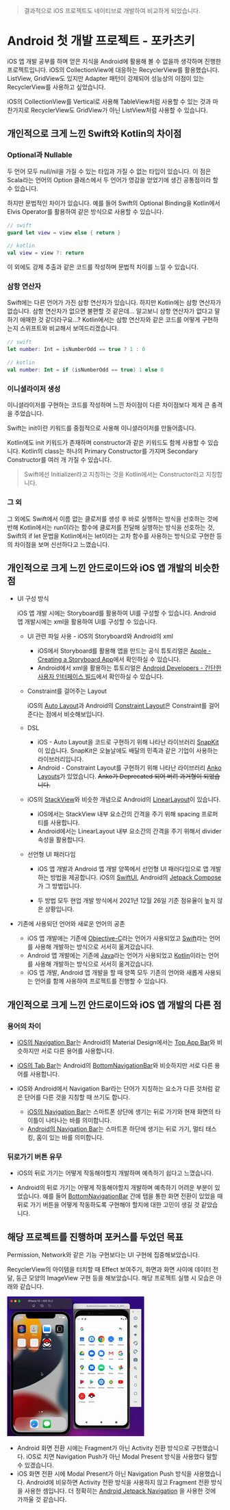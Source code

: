 
> 결과적으로 iOS 프로젝트도 네이티브로 개발하여 비교하게 되었습니다.

# Android 첫 개발 프로젝트 - 포카츠키

iOS 앱 개발 공부를 하며 얻은 지식을 Android에 활용해 볼 수 없을까 생각하며 진행한 프로젝트입니다. iOS의 CollectionView에 대응하는 RecyclerView를 활용했습니다. ListView, GridView도 있지만 Adapter 패턴이 강제되어 성능상의 이점이 있는 RecyclerView를 사용하고 싶었습니다.

iOS의 CollectionView를 Vertical로 사용해 TableView처럼 사용할 수 있는 것과 마찬가지로 RecyclerView도 GridView가 아닌 ListView처럼 사용할 수 있습니다.



## 개인적으로 크게 느낀 Swift와 Kotlin의 차이점

### Optional과 Nullable

두 언어 모두 null/nil을 가질 수 있는 타입과 가질 수 없는 타입이 있습니다. 이 점은 Scala라는 언어의 Option 클래스에서 두 언어가 영감을 얻었기에 생긴 공통점이라 할 수 있습니다.

하지만 문법적인 차이가 있습니다. 예를 들어 Swift의 Optional Binding을 Kotlin에서 Elvis Operator를 활용하여 같은 방식으로 사용할 수 있습니다.

```swift
// swift
guard let view = view else { return }
```

```kotlin
// kotlin
val view = view ?: return
```

이 외에도 강제 추출과 같은 코드를 작성하며 문법적 차이를 느낄 수 있습니다.

### 삼항 연산자

Swift에는 다른 언어가 가진 삼항 연산자가 있습니다. 하지만 Kotlin에는 삼항 연산자가 없습니다. 삼항 연산자가 없으면 불편할 것 같은데... 알고보니 삼항 연산자가 없다고 말하기 애매한 것 같더라구요...? Kotlin에서는 삼항 연산자와 같은 코드를 어떻게 구현하는지 스위프트와 비교해서 보여드리겠습니다.

```swift
// swift
let number: Int = isNumberOdd == true ? 1 : 0
```

```kotlin
// kotlin
val number: Int = if (isNumberOdd == true) 1 else 0
```

### 이니셜라이저 생성

이니셜라이저를 구현하는 코드를 작성하며 느낀 차이점이 다른 차이점보다 제게 큰 충격을 주었습니다. 

Swift는 init이란 키워드를 중점적으로 사용해 이니셜라이저를 만들어줍니다.

Kotlin에도 init 키워드가 존재하며 constructor과 같은 키워드도 함께 사용할 수 있습니다. Kotlin의 class는 하나의 Primary Constructor를 가지며 Secondary Constructor를 여러 개 가질 수 있습니다.

> Swift에선 Initializer라고 지칭하는 것을 Kotlin에서는 Constructor라고 지칭합니다.

### 그 외

그 외에도 Swift에서 이름 없는 클로저를 생성 후 바로 실행하는 방식을 선호하는 것에 반해 Kotlin에서는 run이라는 함수에 클로저를 전달해 실행하는 방식을 선호하는 것, Swift의 if let 문법을 Kotlin에서는 let이라는 고차 함수를 사용하는 방식으로 구현한 등의 차이점을 보며 신선하다고 느꼈습니다.

## 개인적으로 크게 느낀 안드로이드와 iOS 앱 개발의 비슷한 점

- UI 구성 방식

  iOS 앱 개발 시에는 Storyboard를 활용하여 UI를 구성할 수 있습니다. Android 앱 개발시에는 xml을 활용하여 UI를 구성할 수 있습니다.

  - UI 관련 파일 사용 - iOS의 Storyboard와 Android의 xml

    - iOS에서 Storyboard를 활용해 앱을 만드는 공식 튜토리얼은 [Apple - Creating a Storyboard App](https://developer.apple.com/tutorials/app-dev-training/creating-a-storyboard-app)에서 확인하실 수 있습니다.
    - Android에서 xml을 활용하는 튜토리얼은 [Android Developers - 간단한 사용자 인터페이스 빌드](https://developer.android.com/training/basics/firstapp/building-ui)에서 확인하실 수 있습니다.

  - Constraint를 걸어주는 Layout

    iOS의 [Auto Layout](https://developer.apple.com/library/archive/documentation/UserExperience/Conceptual/AutolayoutPG/index.html)과 Android의 [Constraint Layout](https://developer.android.com/training/constraint-layout?hl=ko)은 Constraint를 걸어준다는 점에서 비슷해보입니다.

  - DSL

    - iOS - Auto Layout을 코드로 구현하기 위해 나타난 라이브러리 [SnapKit](https://github.com/SnapKit/SnapKit)이 있습니다. SnapKit은 오늘날에도 배달의 민족과 같은 기업이 사용하는 라이브러리입니다.
    -  Android - Constraint Layout를 구현하기 위해 나타난 라이브러리 [Anko Layouts](https://github.com/Kotlin/anko)가 있었습니다. ~~Anko가 Deprecated 되어 버려 과거형이 되었습니다.~~

  - iOS의 [StackView](https://developer.apple.com/documentation/uikit/uistackview)와 비슷한 개념으로 Android의 [LinearLayout](https://developer.android.com/guide/topics/ui/layout/linear?hl=ko)이 있습니다. 

    - iOS에서는 StackView 내부 요소간의 간격을 주기 위해 spacing 프로퍼티를 사용합니다.
    - Android에서는 LinearLayout 내부 요소간의 간격을 주기 위해서 divider 속성을 활용합니다.

  - 선언형 UI 패러다임

    - iOS 앱 개발과 Android 앱 개발 양쪽에서 선언형 UI 패러다임으로 앱 개발하는 방법을 제공합니다. iOS의 [SwiftUI](https://developer.apple.com/kr/xcode/swiftui/), Android의 [Jetpack Compose](https://developer.android.com/jetpack/compose?hl=ko)가 그 방법입니다.

    - 두 방법 모두 현업 개발 방식에서 2021년 12월 26일 기준 점유율이 높지 않은 상황입니다.

- 기존에 사용되던 언어와 새로운 언어의 공존

  - iOS 앱 개발에는 기존에 [Objective-C](https://ko.wikipedia.org/wiki/오브젝티브-C)라는 언어가 사용되었고 [Swift](https://developer.apple.com/kr/swift/)라는 언어를 사용해 개발하는 방식으로 서서히 옮겨갔습니다.
  - Android 앱 개발에는 기존에 [Java](https://www.java.com/ko/)라는 언어가 사용되었고 [Kotlin](https://kotlinlang.org)이라는 언어를 사용해 개발하는 방식으로 서서히 옮겨갔습니다.
  - iOS 앱 개발, Android 앱 개발을 할 때 양쪽 모두 기존의 언어와 새롭게 사용되는 언어를 함께 사용하여 프로젝트를 진행할 수 있습니다.

## 개인적으로 크게 느낀 안드로이드와 iOS 앱 개발의 다른 점

### 용어의 차이

- [iOS의 Navigation Bar](https://developer.apple.com/design/human-interface-guidelines/ios/bars/navigation-bars/)는 Android의 Material Design에서는 [Top App Bar](https://material.io/components/app-bars-top)와 비슷하지만 서로 다른 용어를 사용합니다.

- [iOS의 Tab Bar](https://developer.apple.com/design/human-interface-guidelines/ios/bars/tab-bars/)는 Android의 [BottomNavigationBar](https://material.io/components/bottom-navigation/android)와 비슷하지만 서로 다른 용어를 사용합니다.
- iOS와 Android에서 Navigation Bar라는 단어가 지칭하는 요소가 다른 것처럼 같은 단어를 다른 것을 지칭할 때 쓰기도 합니다.
  - [iOS의 Navigation Bar](https://developer.apple.com/design/human-interface-guidelines/ios/bars/navigation-bars/)는 스마트폰 상단에 생기는 뒤로 가기와 현재 화면의 타이틀이 나타나는 바를 의미합니다.
  - [Android의 Navigation Bar](https://www.google.com/url?client=internal-element-cse&cx=000521750095050289010:zpcpi1ea4s8&q=https://developer.android.com/training/system-ui/navigation&sa=U&ved=2ahUKEwiI0Nnr_ID1AhVHCqYKHbwqDqkQFnoECAAQAg&usg=AOvVaw2kF2ueRrZ6wmTHeTXpymAg)는 스마트폰 하단에 생기는 뒤로 가기, 멀티 태스킹, 홈이 있는 바를 의미합니다.

### 뒤로가기 버튼 유무

- iOS의 뒤로 가기는 어떻게 작동해야할지 개발하며 예측하기 쉽다고 느꼈습니다.

- Android의 뒤로 가기는 어떻게 작동해야할지 개발하며 예측하기 어려운 부분이 있었습니다. 예를 들어 [BottomNavigationBar](https://material.io/components/bottom-navigation/android) 간에 탭을 통한 화면 전환이 있었을 때 뒤로 가기 버튼을 어떻게 작동하도록 구현해야 할지에 대한 고민이 생길 것 같았습니다.

## 해당 프로젝트를 진행하며 포커스를 두었던 목표

Permission, Network와 같은 기능 구현보다는 UI 구현에 집중해보았습니다.

RecyclerView의 아이템을 터치할 때 Effect 보여주기, 화면과 화면 사이에 데이터 전달, 둥근 모양의 ImageView 구현 등을 해보았습니다. 해당 프로젝트 실행 시 모습은 아래와 같습니다.



![Result Image](https://github.com/CodingJT/Pokatsuki/blob/main/README%20Image/result_android_ios.gif)

- Android
    화면 전환 시에는 Fragment가 아닌 Activity 전환 방식으로 구현했습니다. iOS로 치면 Navigation Push가 아닌 Modal Present 방식을 사용했다 말할 수 있겠습니다.
- iOS
    화면 전환 시에 Modal Present가 아닌 Navigation Push 방식을 사용했습니다. Android에 비유하면 Activity 전환 방식을 사용하지 않고 Fragment 전환 방식을 사용한 셈입니다. 더 정확히는 [Android Jetpack Navigation](https://developer.android.com/guide/navigation/navigation-getting-started?hl=ko) 을 사용한 것에 가까울 것 같습니다.
